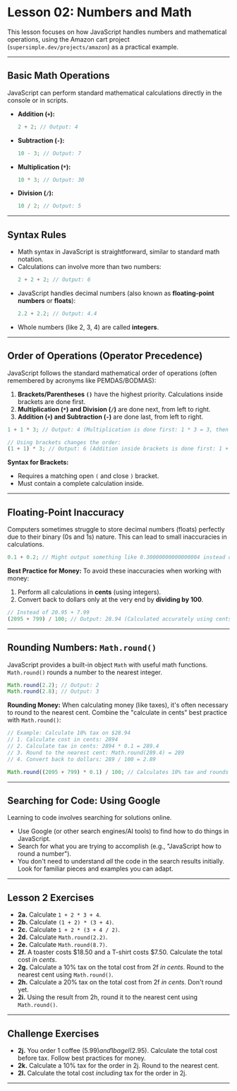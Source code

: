 # Lesson 02: Numbers and Math

This lesson focuses on how JavaScript handles numbers and mathematical operations, using the Amazon cart project (`supersimple.dev/projects/amazon`) as a practical example.

---

## Basic Math Operations

JavaScript can perform standard mathematical calculations directly in the console or in scripts.

* **Addition (`+`):**
    ```javascript
    2 + 2; // Output: 4
    ```
* **Subtraction (`-`):**
    ```javascript
    10 - 3; // Output: 7
    ```
* **Multiplication (`*`):**
    ```javascript
    10 * 3; // Output: 30
    ```
* **Division (`/`):**
    ```javascript
    10 / 2; // Output: 5
    ```

---

##  Syntax Rules

* Math syntax in JavaScript is straightforward, similar to standard math notation.
* Calculations can involve more than two numbers:
    ```javascript
    2 + 2 + 2; // Output: 6
    ```
* JavaScript handles decimal numbers (also known as **floating-point numbers** or **floats**):
    ```javascript
    2.2 + 2.2; // Output: 4.4
    ```
* Whole numbers (like 2, 3, 4) are called **integers**.

---

##  Order of Operations (Operator Precedence)

JavaScript follows the standard mathematical order of operations (often remembered by acronyms like PEMDAS/BODMAS):

1.  **Brackets/Parentheses `()`** have the highest priority. Calculations inside brackets are done first.
2.  **Multiplication (`*`) and Division (`/`)** are done next, from left to right.
3.  **Addition (`+`) and Subtraction (`-`)** are done last, from left to right.

```javascript
1 + 1 * 3; // Output: 4 (Multiplication is done first: 1 * 3 = 3, then 1 + 3 = 4)

// Using brackets changes the order:
(1 + 1) * 3; // Output: 6 (Addition inside brackets is done first: 1 + 1 = 2, then 2 * 3 = 6)
````

**Syntax for Brackets:**

  * Requires a matching open `(` and close `)` bracket.
  * Must contain a complete calculation inside.

-----

##  Floating-Point Inaccuracy

Computers sometimes struggle to store decimal numbers (floats) perfectly due to their binary (0s and 1s) nature. This can lead to small inaccuracies in calculations.

```javascript
0.1 + 0.2; // Might output something like 0.30000000000000004 instead of exactly 0.3
```

**Best Practice for Money:** To avoid these inaccuracies when working with money:

1.  Perform all calculations in **cents** (using integers).
2.  Convert back to dollars only at the very end by **dividing by 100**.

<!-- end list -->

```javascript
// Instead of 20.95 + 7.99
(2095 + 799) / 100; // Output: 28.94 (Calculated accurately using cents)
```

-----

##  Rounding Numbers: `Math.round()`

JavaScript provides a built-in object `Math` with useful math functions. `Math.round()` rounds a number to the nearest integer.

```javascript
Math.round(2.2); // Output: 2
Math.round(2.8); // Output: 3
```

**Rounding Money:** When calculating money (like taxes), it's often necessary to round to the nearest cent. Combine the "calculate in cents" best practice with `Math.round()`:

```javascript
// Example: Calculate 10% tax on $28.94
// 1. Calculate cost in cents: 2894
// 2. Calculate tax in cents: 2894 * 0.1 = 289.4
// 3. Round to the nearest cent: Math.round(289.4) = 289
// 4. Convert back to dollars: 289 / 100 = 2.89

Math.round((2095 + 799) * 0.1) / 100; // Calculates 10% tax and rounds correctly
```

-----

##  Searching for Code: Using Google

Learning to code involves searching for solutions online.

  * Use Google (or other search engines/AI tools) to find how to do things in JavaScript.
  * Search for what you are trying to accomplish (e.g., "JavaScript how to round a number").
  * You don't need to understand *all* the code in the search results initially. Look for familiar pieces and examples you can adapt.

-----

##  Lesson 2 Exercises

  * **2a.** Calculate `1 + 2 * 3 + 4`.
  * **2b.** Calculate `(1 + 2) * (3 + 4)`.
  * **2c.** Calculate `1 + 2 * (3 + 4 / 2)`.
  * **2d.** Calculate `Math.round(2.2)`.
  * **2e.** Calculate `Math.round(8.7)`.
  * **2f.** A toaster costs $18.50 and a T-shirt costs $7.50. Calculate the total cost *in cents*.
  * **2g.** Calculate a 10% tax on the total cost from 2f *in cents*. Round to the nearest cent using `Math.round()`.
  * **2h.** Calculate a 20% tax on the total cost from 2f *in cents*. Don't round yet.
  * **2i.** Using the result from 2h, round it to the nearest cent using `Math.round()`.

-----

##  Challenge Exercises

  * **2j.** You order 1 coffee ($5.99) and 1 bagel ($2.95). Calculate the total cost before tax. Follow best practices for money.
  * **2k.** Calculate a 10% tax for the order in 2j. Round to the nearest cent.
  * **2l.** Calculate the total cost *including* tax for the order in 2j.

---
